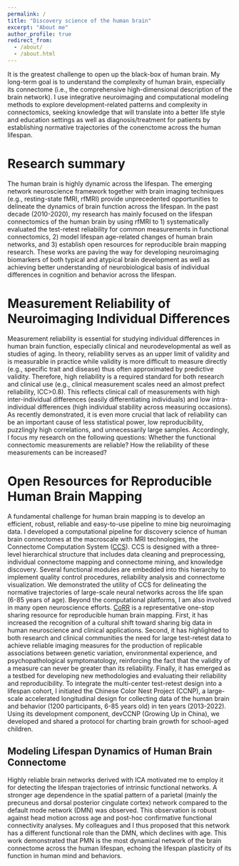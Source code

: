 ```yaml
---
permalink: /
title: "Discovery science of the human brain"
excerpt: "About me"
author_profile: true
redirect_from: 
  - /about/
  - /about.html
---
```


It is the greatest challenge to open up the black-box of human brain. My long-term goal is to understand the complexity of human brain, especially its connectome (i.e., the comprehensive high-dimensional description of the brain network). I use integrative neuroimaging and computational modeling methods to explore development-related patterns and complexity in connectomics, seeking knowledge that will translate into a better life style and education settings as well as diagnosis/treatment for patients by establishing normative trajectories of the conenctome across the human lifespan. 

Research summary
======
The human brain is highly dynamic across the lifespan. The emerging network neuroscience framework together with brain imaging techniques (e.g., resting-state fMRI, rfMRI) provide unprecedented opportunities to delineate the dynamics of brain function across the lifespan. In the past decade (2010-2020), my research has mainly focused on the lifespan connectomics of the human brain by using rfMRI to 1) systematically evaluated the test-retest reliability for common measurements in functional connectomics, 2) model lifespan age-related changes of human brain networks, and 3) establish open resources for reproducible brain mapping research. These works are
paving the way for developing neuroimaging biomarkers of both typical and atypical brain development as well as achieving better understanding of neurobiological basis of individual differences in cognition and behavior across the lifespan.

Measurement Reliability of Neuroimaging Individual Differences
======
Measurement reliability is essential for studying individual differences in human brain function, especially clinical and neurodevelopmental as well as studies of aging. In theory, reliability serves as an upper limit of validity and is measurable in
practice while validity is more difficult to measure directly (e.g., specific trait and disease) thus often approximated by predictive validity. Therefore, high reliability is a required standard for both research and clinical use (e.g., clinical measurement scales
need an almost prefect reliability, ICC>0.8). This reflects clinical call of measurements with high inter-individual differences (easily differentiating individuals) and low intra-individual differences (high individual stability across measuring occasions). As recently demonstrated, it is even more crucial that lack of reliability can be an important cause of less statistical power, low reproducibility, puzzlingly high correlations, and unnecessarily large samples. Accordingly, I focus my research on the following questions: Whether the functional connectomic measurements are reliable? How the reliability of these measurements can be increased?

Open Resources for Reproducible Human Brain Mapping
======
A fundamental challenge for human brain mapping is to develop an efficient, robust, reliable and easy-to-use pipeline to mine big neuroimaging data. I developed a computational pipeline for discovery science of human brain connectomes at the macroscale with MRI technologies, the Connectome Computation System ([CCS](https://github.com/zuoxinian/CCS)). CCS is designed with a three-level hierarchical structure that includes data cleaning and preprocessing, individual connectome mapping and connectome mining, and knowledge discovery. Several functional modules are embedded into this hierarchy to implement quality control procedures, reliability analysis and connectome visualization. We demonstrated the utility of CCS for delineating the normative trajectories of large-scale neural networks across the life span (6-85 years of age). Beyond the computational platforms, I am also involved in many open neuroscience efforts. [CoRR](http://fcon_1000.projects.nitrc.org/indi/CoRR) is a representative one-stop sharing resource for reproducible human brain mapping. First, it has increased the recognition of a cultural shift toward sharing big data in human neuroscience and clinical applications. Second, it has highlighted to both research and clinical communities the need for large test-retest data to achieve reliable imaging measures for the production of replicable associations between genetic variation, environmental experience, and psychopathological symptomatology, reinforcing the fact that the validity of a measure can never be greater than its reliability. Finally, it has emerged as a testbed for developing new methodologies and evaluating their reliability and reproducibility. To integrate the multi-center test-retest design into a lifespan cohort, I initiated the Chinese Color Nest Project (CCNP), a large-scale accelerated longitudinal design for collecting data of the human brain and behavior (1200 participants, 6-85 years old) in ten years (2013-2022). Using its development component, devCCNP (Growing Up in China), we developed and shared a protocol for charting brain growth for school-aged children.

Modeling Lifespan Dynamics of Human Brain Connectome
------
Highly reliable brain networks derived with ICA motivated me to employ it for detecting the lifespan trajectories of intrinsic functional networks. A stronger age dependence in the spatial pattern of a parietal (mainly the precuneus and dorsal posterior cingulate cortex) network compared to the default mode network (DMN) was observed. This observation is robust against head motion across age and post-hoc confirmative functional connectivity analyses. My colleagues and I thus proposed that this network has a different functional role than the DMN, which declines with age. This work demonstrated that PMN is the most dynamical network of the brain connectome across the human lifespan, echoing the lifespan plasticity of its function in human mind and behaviors. 
